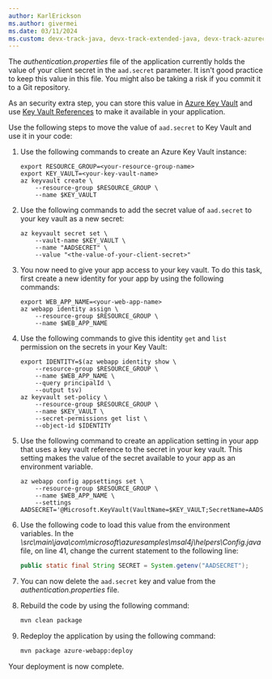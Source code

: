 ```yaml
---
author: KarlErickson
ms.author: givermei
ms.date: 03/11/2024
ms.custom: devx-track-java, devx-track-extended-java, devx-track-azurecli
---
```


The *authentication.properties* file of the application currently holds the value of your client secret in the `aad.secret` parameter. It isn't good practice to keep this value in this file. You might also be taking a risk if you commit it to a Git repository.

As an security extra step, you can store this value in [Azure Key Vault](/azure/key-vault/general/basic-concepts) and use [Key Vault References](/azure/app-service/app-service-key-vault-references?tabs=azure-cli) to make it available in your application.

Use the following steps to move the value of `aad.secret` to Key Vault and use it in your code:

1. Use the following commands to create an Azure Key Vault instance:

   ```azurecli
   export RESOURCE_GROUP=<your-resource-group-name>
   export KEY_VAULT=<your-key-vault-name>
   az keyvault create \
       --resource-group $RESOURCE_GROUP \
       --name $KEY_VAULT
   ```

1. Use the following commands to add the secret value of `aad.secret` to your key vault as a new secret:

   ```azurecli
   az keyvault secret set \
       --vault-name $KEY_VAULT \
       --name "AADSECRET" \
       --value "<the-value-of-your-client-secret>"
   ```

1. You now need to give your app access to your key vault. To do this task, first create a new identity for your app by using the following commands:

   ```azurecli
   export WEB_APP_NAME=<your-web-app-name>
   az webapp identity assign \
       --resource-group $RESOURCE_GROUP \
       --name $WEB_APP_NAME
   ```

1. Use the following commands to give this identity `get` and `list` permission on the secrets in your Key Vault:

   ```azurecli
   export IDENTITY=$(az webapp identity show \
       --resource-group $RESOURCE_GROUP \
       --name $WEB_APP_NAME \
       --query principalId \
       --output tsv)
   az keyvault set-policy \
       --resource-group $RESOURCE_GROUP \
       --name $KEY_VAULT \
       --secret-permissions get list \
       --object-id $IDENTITY
   ```

1. Use the following command to create an application setting in your app that uses a key vault reference to the secret in your key vault. This setting makes the value of the secret available to your app as an environment variable.

   ```azurecli
   az webapp config appsettings set \
       --resource-group $RESOURCE_GROUP \
       --name $WEB_APP_NAME \
       --settings AADSECRET='@Microsoft.KeyVault(VaultName=$KEY_VAULT;SecretName=AADSECRET)'
   ```

1. Use the following code to load this value from the environment variables. In the *\src\main\java\com\microsoft\azuresamples\msal4j\helpers\Config.java* file, on line 41, change the current statement to the following line:

   ```java
   public static final String SECRET = System.getenv("AADSECRET");
   ```

1. You can now delete the `aad.secret` key and value from the *authentication.properties* file.

1. Rebuild the code by using the following command:

   ```bash
   mvn clean package
   ```

1. Redeploy the application by using the following command:

   ```bash
   mvn package azure-webapp:deploy
   ```

Your deployment is now complete.
